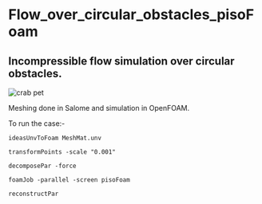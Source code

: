 # Flow_over_circular_obstacles_pisoFoam
## Incompressible flow simulation over circular obstacles.



![crab pet](https://i.imgur.com/ftjWcRs.gif)


Meshing done in Salome and simulation in OpenFOAM.

To run the case:-
```
ideasUnvToFoam MeshMat.unv

transformPoints -scale "0.001"

decomposePar -force

foamJob -parallel -screen pisoFoam

reconstructPar
```
